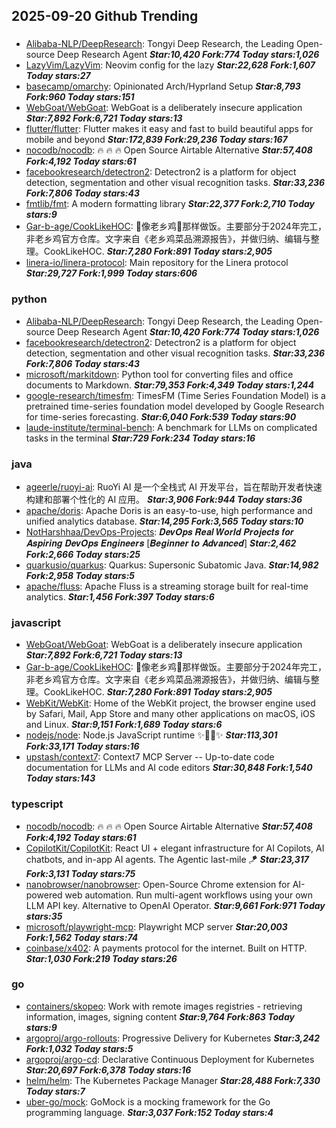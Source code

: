 ## 2025-09-20 Github Trending

### 
* [Alibaba-NLP/DeepResearch](https://github.com/Alibaba-NLP/DeepResearch): Tongyi Deep Research, the Leading Open-source Deep Research Agent ***Star:10,420 Fork:774 Today stars:1,026***
* [LazyVim/LazyVim](https://github.com/LazyVim/LazyVim): Neovim config for the lazy ***Star:22,628 Fork:1,607 Today stars:27***
* [basecamp/omarchy](https://github.com/basecamp/omarchy): Opinionated Arch/Hyprland Setup ***Star:8,793 Fork:960 Today stars:151***
* [WebGoat/WebGoat](https://github.com/WebGoat/WebGoat): WebGoat is a deliberately insecure application ***Star:7,892 Fork:6,721 Today stars:13***
* [flutter/flutter](https://github.com/flutter/flutter): Flutter makes it easy and fast to build beautiful apps for mobile and beyond ***Star:172,839 Fork:29,236 Today stars:167***
* [nocodb/nocodb](https://github.com/nocodb/nocodb): 🔥 🔥 🔥 Open Source Airtable Alternative ***Star:57,408 Fork:4,192 Today stars:61***
* [facebookresearch/detectron2](https://github.com/facebookresearch/detectron2): Detectron2 is a platform for object detection, segmentation and other visual recognition tasks. ***Star:33,236 Fork:7,806 Today stars:43***
* [fmtlib/fmt](https://github.com/fmtlib/fmt): A modern formatting library ***Star:22,377 Fork:2,710 Today stars:9***
* [Gar-b-age/CookLikeHOC](https://github.com/Gar-b-age/CookLikeHOC): 🥢像老乡鸡🐔那样做饭。主要部分于2024年完工，非老乡鸡官方仓库。文字来自《老乡鸡菜品溯源报告》，并做归纳、编辑与整理。CookLikeHOC. ***Star:7,280 Fork:891 Today stars:2,905***
* [linera-io/linera-protocol](https://github.com/linera-io/linera-protocol): Main repository for the Linera protocol ***Star:29,727 Fork:1,999 Today stars:606***

### python
* [Alibaba-NLP/DeepResearch](https://github.com/Alibaba-NLP/DeepResearch): Tongyi Deep Research, the Leading Open-source Deep Research Agent ***Star:10,420 Fork:774 Today stars:1,026***
* [facebookresearch/detectron2](https://github.com/facebookresearch/detectron2): Detectron2 is a platform for object detection, segmentation and other visual recognition tasks. ***Star:33,236 Fork:7,806 Today stars:43***
* [microsoft/markitdown](https://github.com/microsoft/markitdown): Python tool for converting files and office documents to Markdown. ***Star:79,353 Fork:4,349 Today stars:1,244***
* [google-research/timesfm](https://github.com/google-research/timesfm): TimesFM (Time Series Foundation Model) is a pretrained time-series foundation model developed by Google Research for time-series forecasting. ***Star:6,040 Fork:539 Today stars:90***
* [laude-institute/terminal-bench](https://github.com/laude-institute/terminal-bench): A benchmark for LLMs on complicated tasks in the terminal ***Star:729 Fork:234 Today stars:16***

### java
* [ageerle/ruoyi-ai](https://github.com/ageerle/ruoyi-ai): RuoYi AI 是一个全栈式 AI 开发平台，旨在帮助开发者快速构建和部署个性化的 AI 应用。 ***Star:3,906 Fork:944 Today stars:36***
* [apache/doris](https://github.com/apache/doris): Apache Doris is an easy-to-use, high performance and unified analytics database. ***Star:14,295 Fork:3,565 Today stars:10***
* [NotHarshhaa/DevOps-Projects](https://github.com/NotHarshhaa/DevOps-Projects): 𝑫𝒆𝒗𝑶𝒑𝒔 𝑹𝒆𝒂𝒍 𝑾𝒐𝒓𝒍𝒅 𝑷𝒓𝒐𝒋𝒆𝒄𝒕𝒔 𝒇𝒐𝒓 𝑨𝒔𝒑𝒊𝒓𝒊𝒏𝒈 𝑫𝒆𝒗𝑶𝒑𝒔 𝑬𝒏𝒈𝒊𝒏𝒆𝒆𝒓𝒔 [𝑩𝒆𝒈𝒊𝒏𝒏𝒆𝒓 𝒕𝒐 𝑨𝒅𝒗𝒂𝒏𝒄𝒆𝒅] ***Star:2,462 Fork:2,666 Today stars:25***
* [quarkusio/quarkus](https://github.com/quarkusio/quarkus): Quarkus: Supersonic Subatomic Java. ***Star:14,982 Fork:2,958 Today stars:5***
* [apache/fluss](https://github.com/apache/fluss): Apache Fluss is a streaming storage built for real-time analytics. ***Star:1,456 Fork:397 Today stars:6***

### javascript
* [WebGoat/WebGoat](https://github.com/WebGoat/WebGoat): WebGoat is a deliberately insecure application ***Star:7,892 Fork:6,721 Today stars:13***
* [Gar-b-age/CookLikeHOC](https://github.com/Gar-b-age/CookLikeHOC): 🥢像老乡鸡🐔那样做饭。主要部分于2024年完工，非老乡鸡官方仓库。文字来自《老乡鸡菜品溯源报告》，并做归纳、编辑与整理。CookLikeHOC. ***Star:7,280 Fork:891 Today stars:2,905***
* [WebKit/WebKit](https://github.com/WebKit/WebKit): Home of the WebKit project, the browser engine used by Safari, Mail, App Store and many other applications on macOS, iOS and Linux. ***Star:9,151 Fork:1,689 Today stars:6***
* [nodejs/node](https://github.com/nodejs/node): Node.js JavaScript runtime ✨🐢🚀✨ ***Star:113,301 Fork:33,171 Today stars:16***
* [upstash/context7](https://github.com/upstash/context7): Context7 MCP Server -- Up-to-date code documentation for LLMs and AI code editors ***Star:30,848 Fork:1,540 Today stars:143***

### typescript
* [nocodb/nocodb](https://github.com/nocodb/nocodb): 🔥 🔥 🔥 Open Source Airtable Alternative ***Star:57,408 Fork:4,192 Today stars:61***
* [CopilotKit/CopilotKit](https://github.com/CopilotKit/CopilotKit): React UI + elegant infrastructure for AI Copilots, AI chatbots, and in-app AI agents. The Agentic last-mile 🪁 ***Star:23,317 Fork:3,131 Today stars:75***
* [nanobrowser/nanobrowser](https://github.com/nanobrowser/nanobrowser): Open-Source Chrome extension for AI-powered web automation. Run multi-agent workflows using your own LLM API key. Alternative to OpenAI Operator. ***Star:9,661 Fork:971 Today stars:35***
* [microsoft/playwright-mcp](https://github.com/microsoft/playwright-mcp): Playwright MCP server ***Star:20,003 Fork:1,562 Today stars:74***
* [coinbase/x402](https://github.com/coinbase/x402): A payments protocol for the internet. Built on HTTP. ***Star:1,030 Fork:219 Today stars:26***

### go
* [containers/skopeo](https://github.com/containers/skopeo): Work with remote images registries - retrieving information, images, signing content ***Star:9,764 Fork:863 Today stars:9***
* [argoproj/argo-rollouts](https://github.com/argoproj/argo-rollouts): Progressive Delivery for Kubernetes ***Star:3,242 Fork:1,032 Today stars:5***
* [argoproj/argo-cd](https://github.com/argoproj/argo-cd): Declarative Continuous Deployment for Kubernetes ***Star:20,697 Fork:6,378 Today stars:16***
* [helm/helm](https://github.com/helm/helm): The Kubernetes Package Manager ***Star:28,488 Fork:7,330 Today stars:7***
* [uber-go/mock](https://github.com/uber-go/mock): GoMock is a mocking framework for the Go programming language. ***Star:3,037 Fork:152 Today stars:4***

